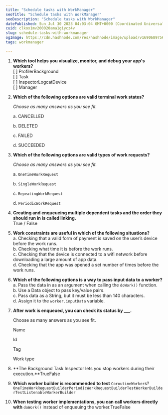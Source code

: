 ```yaml
---
title: "Schedule tasks with WorkManager"
seoTitle: "Schedule tasks with WorkManager"
seoDescription: "Schedule tasks with WorkManager"
datePublished: Sun Jul 30 2023 04:03:04 GMT+0000 (Coordinated Universal Time)
cuid: clkox1mv200020ama1giycz4v
slug: schedule-tasks-with-workmanager
ogImage: https://cdn.hashnode.com/res/hashnode/image/upload/v1690689756854/03518ee8-16eb-4d78-be8b-7e2e16b167e5.png
tags: workmanager

---
```


1. **Which tool helps you visualize, monitor, and debug your app's workers?**  
    [ ] ProfilerBackground  
    [ ] Task  
    [ ] InspectorLogcatDevice  
    [ ] Manager
    
2. **Which of the following options are valid terminal work states?**
    
    *Choose as many answers as you see fit.*
    
    a. CANCELLED
    
    b. DELETED
    
    c. FAILED
    
    d. SUCCEEDED
    
3. **Which of the following options are valid types of work requests?**
    
    *Choose as many answers as you see fit.*
    
    a. `OneTimeWorkRequest`
    
    b. `SingleWorkRequest`
    
    c. `RepeatingWorkRequest`
    
    d. `PeriodicWorkRequest`
    
4. **Creating and enqueueing multiple dependent tasks and the order they should run in is called linking.**  
    True / False
    
5. **Work constraints are useful in which of the following situations?**  
    a. Checking that a valid form of payment is saved on the user’s device before the work runs.  
    b. Checking what time it is before the work runs.  
    c. Checking that the device is connected to a wifi network before downloading a large amount of app data.  
    d. Checking that the app was opened a set number of times before the work runs.
    
6. **Which of the following options is a way to pass input data to a worker?**  
    a. Pass the data in as an argument when calling the `doWork()` function.  
    b. Use a Data object to pass key/value pairs.  
    c. Pass data as a String, but it must be less than 140 characters.  
    d. Assign it to the `worker.inputData` variable.
    
7. **After work is enqueued, you can check its status by \_\_\_.**
    
    Choose as many answers as you see fit.
    
    Name
    
    Id
    
    Tag
    
    Work type
    
8. **The Background Task Inspector lets you stop workers during their execution.**TrueFalse
    
9. **Which worker builder is recommended to test** `CoroutineWorker`s?`OneTimeWorkRequestBuilderPeriodicWorkRequestBuilderTestWorkerBuilderTestListenableWorkerBuilder`
    
10. **When testing worker implementations, you can call workers directly with** `doWork()` instead of enqueuing the worker.TrueFalse